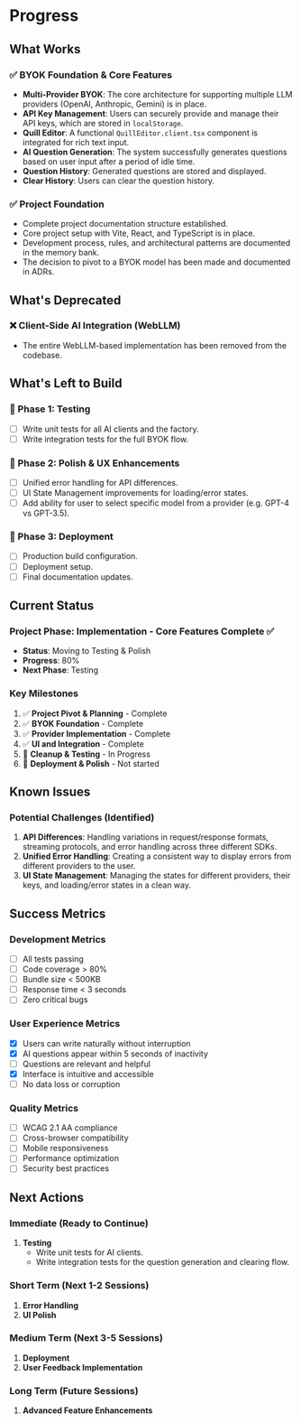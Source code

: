 # Progress

## What Works

### ✅ BYOK Foundation & Core Features
- **Multi-Provider BYOK**: The core architecture for supporting multiple LLM providers (OpenAI, Anthropic, Gemini) is in place.
- **API Key Management**: Users can securely provide and manage their API keys, which are stored in `localStorage`.
- **Quill Editor**: A functional `QuillEditor.client.tsx` component is integrated for rich text input.
- **AI Question Generation**: The system successfully generates questions based on user input after a period of idle time.
- **Question History**: Generated questions are stored and displayed.
- **Clear History**: Users can clear the question history.

### ✅ Project Foundation
- Complete project documentation structure established.
- Core project setup with Vite, React, and TypeScript is in place.
- Development process, rules, and architectural patterns are documented in the memory bank.
- The decision to pivot to a BYOK model has been made and documented in ADRs.

## What's Deprecated

### ❌ Client-Side AI Integration (WebLLM)
- The entire WebLLM-based implementation has been removed from the codebase.

## What's Left to Build

### 🚧 Phase 1: Testing
- [ ] Write unit tests for all AI clients and the factory.
- [ ] Write integration tests for the full BYOK flow.

### 🚧 Phase 2: Polish & UX Enhancements
- [ ] Unified error handling for API differences.
- [ ] UI State Management improvements for loading/error states.
- [ ] Add ability for user to select specific model from a provider (e.g. GPT-4 vs GPT-3.5).

### 🚧 Phase 3: Deployment
- [ ] Production build configuration.
- [ ] Deployment setup.
- [ ] Final documentation updates.

## Current Status

### Project Phase: Implementation - Core Features Complete ✅
- **Status**: Moving to Testing & Polish
- **Progress**: 80%
- **Next Phase**: Testing

### Key Milestones
1. ✅ **Project Pivot & Planning** - Complete
2. ✅ **BYOK Foundation** - Complete
3. ✅ **Provider Implementation** - Complete
4. ✅ **UI and Integration** - Complete
5. 🚧 **Cleanup & Testing** - In Progress
6. 🚧 **Deployment & Polish** - Not started

## Known Issues

### Potential Challenges (Identified)
1. **API Differences**: Handling variations in request/response formats, streaming protocols, and error handling across three different SDKs.
2. **Unified Error Handling**: Creating a consistent way to display errors from different providers to the user.
3. **UI State Management**: Managing the states for different providers, their keys, and loading/error states in a clean way.

## Success Metrics

### Development Metrics
- [ ] All tests passing
- [ ] Code coverage > 80%
- [ ] Bundle size < 500KB
- [ ] Response time < 3 seconds
- [ ] Zero critical bugs

### User Experience Metrics
- [X] Users can write naturally without interruption
- [X] AI questions appear within 5 seconds of inactivity
- [ ] Questions are relevant and helpful
- [X] Interface is intuitive and accessible
- [ ] No data loss or corruption

### Quality Metrics
- [ ] WCAG 2.1 AA compliance
- [ ] Cross-browser compatibility
- [ ] Mobile responsiveness
- [ ] Performance optimization
- [ ] Security best practices

## Next Actions

### Immediate (Ready to Continue)
1. **Testing**
   - Write unit tests for AI clients.
   - Write integration tests for the question generation and clearing flow.

### Short Term (Next 1-2 Sessions)
1. **Error Handling**
2. **UI Polish**

### Medium Term (Next 3-5 Sessions)
1. **Deployment**
2. **User Feedback Implementation**

### Long Term (Future Sessions)
1. **Advanced Feature Enhancements** 